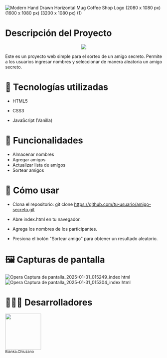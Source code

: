 
![Modern Hand Drawn Horizontal Mug Coffee Shop Logo (2080 x 1080 px) (1600 x 1080 px) (3200 x 1080 px) (1)](https://github.com/user-attachments/assets/af8ce4a4-7ed9-4da7-8ba1-03a23ab89db9)

<h1> Descripción del Proyecto </h1>
<p align="center">
   <img src="https://img.shields.io/badge/Status-Finalized-blue">
   </p>

Este es un proyecto web simple para el sorteo de un amigo secreto. Permite a los usuarios ingresar nombres y seleccionar de manera aleatoria un amigo secreto.


<h1> 📌 Tecnologías utilizadas </h1>

* HTML5

* CSS3

* JavaScript (Vanilla)


<h1> 📂 Funcionalidades </h1>

* Almacenar nombres
* Agregar amigos
* Actualizar lista de amigos
* Sortear amigos


<h1> 🚀 Cómo usar </h1>

* Clona el repositorio: git clone https://github.com/tu-usuario/amigo-secreto.git

* Abre index.html en tu navegador.

* Agrega los nombres de los participantes.

* Presiona el botón "Sortear amigo" para obtener un resultado aleatorio.


<h1> 🖼️ Capturas de pantalla </h1>

![Opera Captura de pantalla_2025-01-31_015249_index html](https://github.com/user-attachments/assets/853c66e4-5233-4635-a1c2-1ecef985d93e)
![Opera Captura de pantalla_2025-01-31_015304_index html](https://github.com/user-attachments/assets/d8ddd78d-ea18-4e5f-8b57-4272c151b452)


<h1> 👩🏻‍💻 Desarrolladores </h1>


[<img src="https://github.com/user-attachments/assets/9f0e476a-1eb0-4884-aa5a-68e2768bb232" width=115><br><sub>Bianka Chiuzano</sub>](https://github.com/biachiuzano)
